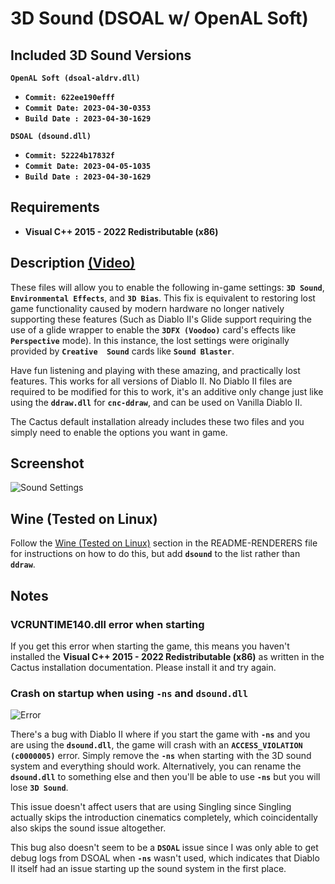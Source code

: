 # 3D Sound (DSOAL w/ OpenAL Soft)

## Included 3D Sound Versions 

**`OpenAL Soft (dsoal-aldrv.dll)`**
- **`Commit: 622ee190efff`**
- **`Commit Date: 2023-04-30-0353`**
- **`Build Date : 2023-04-30-1629`**

**`DSOAL (dsound.dll)`**
- **`Commit: 52224b17832f`**
- **`Commit Date: 2023-04-05-1035`**
- **`Build Date : 2023-04-30-1629 `**

## Requirements

- **Visual C++ 2015 - 2022 Redistributable (x86)**

## Description [(Video)](https://xyinn.org/diablo/videos/04.%203D%20Sound%20Comparison%20-%20DSOAL%20with%20OpenAL%20Soft%20(Included%20in%20Cactus).mp4)

These files will allow you to enable the following in-game settings: 
**`3D Sound`**, **`Environmental Effects`**, and **`3D Bias`**. This fix 
is equivalent to restoring lost game functionality caused by modern 
hardware no longer natively supporting these features (Such as Diablo 
II's Glide support requiring the use of a glide wrapper to enable the 
**`3DFX (Voodoo)`** card's effects like **`Perspective`** mode). In this 
instance, the lost settings were originally provided by **`Creative 
Sound`** cards like **`Sound Blaster`**. 

Have fun listening and playing with these amazing, and practically lost 
features. This works for all versions of Diablo II. No Diablo II files 
are required to be modified for this to work, it's an additive only 
change just like using the **`ddraw.dll`** for **`cnc-ddraw`**, and can 
be used on Vanilla Diablo II. 

The Cactus default installation already includes these two files and you 
simply need to enable the options you want in game. 

## Screenshot

![Sound Settings](https://i.imgur.com/2oTPc47.jpeg)

## Wine (Tested on Linux)

Follow the [Wine (Tested on Linux)](README-RENDERERS.md#wine-tested-on-linux)
section in the README-RENDERERS file for instructions on how to do this,
but add **`dsound`** to the list rather than **`ddraw`**. 

## Notes

### VCRUNTIME140.dll error when starting

If you get this error when starting the game, this means you haven't installed the
**Visual C++ 2015 - 2022 Redistributable (x86)** as written in the Cactus installation
documentation. Please install it and try again.

### Crash on startup when using **`-ns`** and **`dsound.dll`**

![Error](https://i.imgur.com/ygCLcrr.png)

There's a bug with Diablo II where if you start the game with **`-ns`** 
and you are using the **`dsound.dll`**, the game will crash with an 
**`ACCESS_VIOLATION (c0000005)`** error. Simply remove the **`-ns`** 
when starting with the 3D sound system and everything should work. 
Alternatively, you can rename the **`dsound.dll`** to something else and 
then you'll be able to use **`-ns`** but you will lose **`3D Sound`**. 

This issue doesn't affect users that are using Singling since Singling 
actually skips the introduction cinematics completely, which 
coincidentally also skips the sound issue altogether. 

This bug also doesn't seem to be a **`DSOAL`** issue since I was only 
able to get debug logs from DSOAL when **`-ns`** wasn't used, which 
indicates that Diablo II itself had an issue starting up the sound 
system in the first place. 
